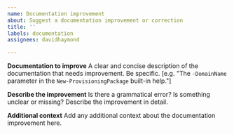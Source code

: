 ```yaml
---
name: Documentation improvement
about: Suggest a documentation improvement or correction
title: ''
labels: documentation
assignees: davidhaymond

---
```


**Documentation to improve**
A clear and concise description of the documentation that needs improvement. Be specific.
[e.g. "The `-DomainName` parameter in the `New-ProvisioningPackage` built-in help."]

**Describe the improvement**
Is there a grammatical error? Is something unclear or missing? Describe the improvement in detail.

**Additional context**
Add any additional context about the documentation improvement here.
